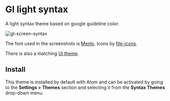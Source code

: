 # Gl light syntax
A light syntax theme based on google guideline color.

![gl-screen-syntax](https://cloud.githubusercontent.com/assets/5812177/8395850/cfe08de8-1d89-11e5-9747-3f3b35922639.png)

The font used in the screenshots is [Menlo](https://github.com/hbin/top-programming-fonts). Icons by [file-icons](https://atom.io/packages/file-icons).

There is also a matching [UI theme](https://atom.io/themes/one-light-ui).

## Install
This theme is installed by default with Atom and can be activated by going to the **Settings > Themes** section and selecting it from the **Syntax Themes** drop-down menu.
